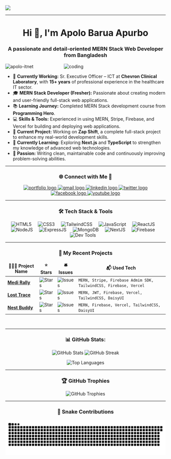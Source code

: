 <img align="center" src="https://i.postimg.cc/DyYhKTXZ/1.png" /> <hr>

<h1 align="center">Hi 👋, I'm Apolo Barua Apurbo</h1>
<h3 align="center">A passionate and detail-oriented MERN Stack Web Developer from Bangladesh </h3>

<img align="right" alt="coding" width="320" src="https://user-images.githubusercontent.com/55389276/140866485-8fb1c876-9a8f-4d6a-98dc-08c4981eaf70.gif"/>

<p align="left">
  <img src="https://komarev.com/ghpvc/?username=apolo-itnet&label=Profile%20views&color=0e75b6&style=flat" alt="apolo-itnet" />
</p>

- 🔭 **Currently Working:** Sr. Executive Officer – ICT at **Chevron Clinical Laboratory**, with **15+ years** of professional experience in the healthcare IT sector.  
- 🎓 **MERN Stack Developer (Fresher):** Passionate about creating modern and user-friendly full-stack web applications.  
- 📚 **Learning Journey:** Completed MERN Stack development course from **Programming Hero**.  
- 💻 **Skills & Tools:** Experienced in using MERN, Stripe, Firebase, and Vercel for building and deploying web applications.  
- 🚀 **Current Project:** Working on **Zap Shift**, a complete full-stack project to enhance my real-world development skills.  
- 🌱 **Currently Learning:** Exploring **Next.js** and **TypeScript** to strengthen my knowledge of advanced web technologies.  
- 🧰 **Passion:** Writing clean, maintainable code and continuously improving problem-solving abilities.  

---

<h3 align="center">🌐 Connect with Me 🍬</h3>
<div align="center">
   <a href="https://apolo-barua.netlify.app" target="_blank">
    <img src="https://img.shields.io/static/v1?message=Portfolio&logo=About.me&label=&color=0A66C2&logoColor=white&labelColor=&style=flat" height="22" alt="portfolio logo"  />
  </a>
  <a href="mailto:apolo.itnet@gmail.com" target="_blank">
    <img src="https://img.shields.io/static/v1?message=Gmail&logo=gmail&label=&color=D14836&logoColor=white&labelColor=&style=flat" height="22" alt="gmail logo"  />
  </a>
  <a href="https://linkedin.com/iniamapolo" target="_blank">
    <img src="https://img.shields.io/static/v1?message=LinkedIn&logo=linkedin&label=&color=0077B5&logoColor=white&labelColor=&style=flat" height="22" alt="linkedin logo"  />
  </a>
  <a href="https://twitter.com/apoloitnet" target="_blank">
    <img src="https://img.shields.io/static/v1?message=Twitter&logo=twitter&label=&color=1DA1F2&logoColor=white&labelColor=&style=flat" height="22" alt="twitter logo"  />
  </a>
  <a href="https://facebook.com/apolo.itnet" target="_blank">
    <img src="https://img.shields.io/static/v1?message=Facebook&logo=facebook&label=&color=1877F2&logoColor=white&labelColor=&style=flat" height="22" alt="facebook logo"  />
  </a>
  <a href="https://youtube.com/@nogorpothik.official" target="_blank">
    <img src="https://img.shields.io/static/v1?message=Youtube&logo=youtube&label=&color=FF0000&logoColor=white&labelColor=&style=flat" height="22" alt="youtube logo"  />
  </a>
</div>


 ---
 

<h3 align="center">🛠️ Tech Stack & Tools</h3>

<div align="center">
  <img src="https://cdn.simpleicons.org/html5/E34F26" height="40" alt="HTML5" />  <img width="12" />
  <img src="https://skillicons.dev/icons?i=css" height="40" alt="CSS3" />  <img width="12" />
  <img src="https://cdn.simpleicons.org/tailwindcss/06B6D4" height="40" alt="TailwindCSS" />  <img width="12" />
  <img src="https://skillicons.dev/icons?i=js" height="40" alt="JavaScript" />  <img width="12" />
  <img src="https://skillicons.dev/icons?i=react" height="40" alt="ReactJS" />  <img width="12" />
  <img src="https://skillicons.dev/icons?i=nodejs" height="40" alt="NodeJS" />  <img width="12" />
  <img src="https://skillicons.dev/icons?i=express" height="40" alt="ExpressJS" />  <img width="12" />
  <img src="https://skillicons.dev/icons?i=mongodb" height="40" alt="MongoDB" />  <img width="12" />
  <img src="https://skillicons.dev/icons?i=nextjs" height="40" alt="NextJS" />  <img width="12" />
  <img src="https://cdn.simpleicons.org/firebase/FFCA28" height="40" alt="Firebase" />  <img width="12" />
  <img src="https://skillicons.dev/icons?i=postman,git,github,vscode,figma" height="40" alt="Dev Tools" />  <img width="12" />
</div>

---

<h3 align="center">💼 My Recent Projects</h3>
<table align="center">
  <thead align="center">
    <tr>
      <td><b>👨🏻‍💻 Project Name</b></td>
      <td><b>⭐ Stars</b></td>
      <td><b>🛎 Issues</b></td>
      <td><b>📬 Used Tech</b></td>
    </tr>
  </thead>
  <tbody>
    <tr>
      <td><a href="https://github.com/apolo-itnet/MediRally-Client"><b>Medi Rally</b></a></td>
      <td><img alt="Stars" src="https://img.shields.io/github/stars/apolo-itnet/MediRally-Client?style=flat-square&labelColor=343b41"/></td>
      <td><img alt="Issues" src="https://img.shields.io/github/issues/apolo-itnet/MediRally-Client?style=flat-square&labelColor=343b41"/></td>
      <td><code>MERN, Stripe, Firebase Admim SDK, TailwindCSS, Firebase, Vercel</code></td>
    </tr>
    <tr>
      <td><a href="https://github.com/apolo-itnet/LostTrace-Client"><b>Lost Trace </b></a></td>
      <td><img alt="Stars" src="https://img.shields.io/github/stars/apolo-itnet/LostTrace-Client?style=flat-square&labelColor=343b41"/></td>
      <td><img alt="Issues" src="https://img.shields.io/github/issues/apolo-itnet/LostTrace-Client?style=flat-square&labelColor=343b41"/></td>
      <td><code>MERN, JWT, Firebase, Vercel, TailwindCSS, DaisyUI </code></td>
    </tr>
    <tr>
      <td><a href="https://github.com/apolo-itnet/Nest-Buddy-Client"><b>Nest Buddy</b></a></td>
      <td><img alt="Stars" src="https://img.shields.io/github/stars/apolo-itnet/Nest-Buddy-Client?style=flat-square&labelColor=343b41"/></td>
      <td><img alt="Issues" src="https://img.shields.io/github/issues/apolo-itnet/Nest-Buddy-Client?style=flat-square&labelColor=343b41"/></td>
      <td><code>MERN, Firebase, Vercel, TailwindCSS, DaisyUI </code></td>
    </tr>
  </tbody>
</table>

<br>  

---

<h3 align="center"> 📊 GitHub Stats: </h3>

<div align="center">

<!-- Profile Stats + Streak Stats -->
<img 
  src="https://github-readme-stats.vercel.app/api?username=apolo-itnet&show_icons=true&include_all_commits=true&count_private=true&theme=gotham&hide_border=false" 
  height="150" 
  alt="GitHub Stats" 
/>
<img 
  src="https://streak-stats.demolab.com?user=apolo-itnet&theme=gotham&hide_border=false&date_format=M%20j%5B%2C%20Y%5D" 
  height="150" 
  alt="GitHub Streak" 
/>

<!-- Top Languages -->
<img 
  src="https://github-readme-stats.vercel.app/api/top-langs/?username=apolo-itnet&layout=compact&theme=gotham&hide_border=false" 
  height="150" 
  alt="Top Languages" 
/>

</div>

---

<h3 align="center"> 🏆 GitHub Trophies </h3>
<div align="center">
  <img src="https://github-profile-trophy.vercel.app/?username=apolo-itnet&theme=darkhub&no-frame=false&no-bg=true&margin-w=4" alt="GitHub Trophies"/>
</div>


---

<h3 align="center">🐍 Snake Contributions</h3>
<div align="center">
  <img src="https://raw.githubusercontent.com/apolo-itnet/apolo-itnet/output/github-contribution-grid-snake.svg" alt="Snake animation" />
</div>





